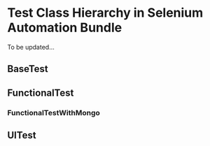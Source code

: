 # Test Class Hierarchy in Selenium Automation Bundle

To be updated...

## BaseTest

## FunctionalTest

### FunctionalTestWithMongo

## UITest